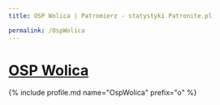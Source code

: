 ```yaml
---
title: OSP Wolica | Patromierz - statystyki Patronite.pl

permalink: /OspWolica
---
```


# [OSP Wolica](https://patronite.pl/OspWolica)

{% include profile.md name="OspWolica" prefix="o" %}
